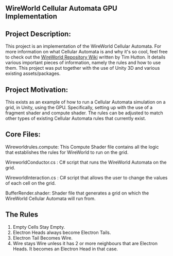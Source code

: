 ## WireWorld Cellular Automata GPU Implementation

## Project Description:
This project is an implementation of the WireWorld Cellular Automata. For more information on what Cellular Automata is and why it's so cool, feel free to check out the [WireWorld Repository Wiki](https://github.com/GollyGang/ruletablerepository/wiki") written by Tim Hutton. It details various important pieces of information, namely the rules and how to use them. This project was put together with the use of Unity 3D and various existing assets/packages.  

## Project Motivation:
This exists as an example of how to run a Cellular Automata simulation on a grid, in Unity, using the GPU. Specifically, setting up with the use of a fragment shader and compute shader. The rules can be adjusted to match other types of existing Cellular Automata rules that currently exist.

## Core Files:
Wireworldrules.compute: This Compute Shader file contains all the logic that establishes the rules for WireWorld to run on the grid. 


WireworldConductor.cs : C# script that runs the WireWorld Automata on the grid. 


WireworldInteraction.cs : C# script that allows the user to change the values of each cell on the grid.


BufferRender.shader: Shader file that generates a grid on which the WireWorld Cellular Automata will run from. 

## The Rules
1) Empty Cells Stay Empty.
2) Electron Heads always become Electron Tails.
3) Electron Tail Becomes Wire.
4) Wire stays Wire unless it has 2 or more neighbours that are Electron Heads. It becomes an Electron Head in that case.
